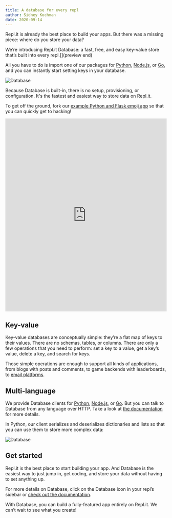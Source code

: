 ```yaml
---
title: A database for every repl
author: Sidney Kochman
date: 2020-09-14
---
```


Repl.it is already the best place to build your apps. But there was a missing piece: where do you store your data?

We’re introducing Repl.it Database: a fast, free, and easy key-value store that’s built into every repl.[](preview end)

All you have to do is import one of our packages for [Python](https://pypi.org/project/replit/), [Node.js](https://www.npmjs.com/package/@replit/database), or [Go](https://github.com/replit/database-go), and you can instantly start setting keys in your database.

![Database](images/database/database1.gif)

Because Database is built-in, there is no setup, provisioning, or configuration. It's the fastest and easiest way to store data on Repl.it.

To get off the ground, fork our [example Python and Flask emoji app](https://repl.it/@util/Database-Flask-comments-example) so that you can quickly get to hacking!

<iframe height="600px" width="100%" src="https://repl.it/@util/Database-Flask-emoji-example?embed=true" scrolling="no" frameborder="no" allowtransparency="true" allowfullscreen="true" sandbox="allow-forms allow-pointer-lock allow-popups allow-same-origin allow-scripts allow-modals"></iframe>

## Key-value

Key-value databases are conceptually simple: they’re a flat map of keys to their values. There are no schemas, tables, or columns. There are only a few operations that you need to perform: set a key to a value, get a key’s value, delete a key, and search for keys.

Those simple operations are enough to support all kinds of applications, from blogs with posts and comments, to game backends with leaderboards, to [email platforms](https://repl.email).

## Multi-language

We provide Database clients for [Python](https://pypi.org/project/replit/), [Node.js](https://www.npmjs.com/package/@replit/database), or [Go](https://github.com/replit/database-go). But you can talk to Database from any language over HTTP. Take a look at [the documentation](https://docs.repl.it/misc/database) for more details.

In Python, our client serializes and deserializes dictionaries and lists so that you can use them to store more complex data:

![Database](images/database/database2.gif)

## Get started

Repl.it is the best place to start building your app. And Database is the easiest way to just jump in, get coding, and store your data without having to set anything up.

For more details on Database, click on the Database icon in your repl’s sidebar or [check out the documentation](https://docs.repl.it/misc/database).

With Database, you can build a fully-featured app entirely on Repl.it. We can’t wait to see what you create!
